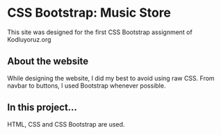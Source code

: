 # CSS Bootstrap: Music Store
This site was designed for the first CSS Bootstrap assignment of Kodluyoruz.org

## About the website
While designing the website, I did my best to avoid using raw CSS. From navbar to buttons, I used Bootstrap whenever possible.

## In this project...
HTML, CSS and CSS Bootstrap are used. 
